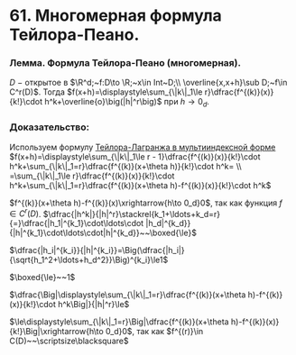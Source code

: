 # 61. Многомерная формула Тейлора-Пеано.

### Лемма. Формула Тейлора-Пеано (многомерная).
$D~-~$открытое в $\R^d;~f:D\to \R;~x\in Int~D;\\
\overline{x,x+h}\sub D;~f\in C^r(D)$.
Тогда $f(x+h)=\displaystyle\sum_{\|k\|_1\le r}\dfrac{f^{(k)}(x)}{k!}\cdot h^k+\overline{o}\big(|h|^r\big)$ при $h\to0_d$.

### Доказательство:
Используем формулу [Тейлора-Лагранжа в мультииндексной форме](sem2/notes/analysis/exam/60.md)
$f(x+h)=\displaystyle\sum_{\|k\|_1\le r - 1}\dfrac{f^{(k)}(x)}{k!}\cdot h^k+\sum_{\|k\|_1=r}\dfrac{f^{(k)}(x+\theta h)}{k!}\cdot h^k=
\\
=\sum_{\|k\|_1\le r}\dfrac{f^{(k)}(x)}{k!}\cdot h^k+\sum_{\|k\|_1=r}\dfrac{f^{(k)}(x+\theta h)-f^{(k)}(x)}{k!}\cdot h^k$

$f^{(k)}(x+\theta h)-f^{(k)}(x)\xrightarrow{h\to 0_d}0$, так как функция $f\in C^r(D)$.
$\dfrac{|h^k|}{|h|^r}\stackrel{k_1+\ldots+k_d=r}{=}\dfrac{|h_1|^{k_1}\cdot\ldots\cdot |h_d|^{k_d}}{|h|^{k_1}\cdot\ldots\cdot|h|^{k_d}}~~\boxed{\le}$

$\dfrac{|h_i|^{k_i}}{|h|^{k_i}}=\Big(\dfrac{|h_i|}{\sqrt{h_1^2+\ldots+h_d^2}}\Big)^{k_i}\le1$

$\boxed{\le}~~1$

$\dfrac{\Big|\displaystyle\sum_{\|k\|_1=r}\dfrac{f^{(k)}(x+\theta h)-f^{(k)}(x)}{k!}\cdot h^k\Big|}{|h|^r}\le$

$\le\displaystyle\sum_{\|k\|_1=r}\Big|\dfrac{f^{(k)}(x+\theta h)-f^{(k)}(x)}{k!}\Big|\xrightarrow{h\to 0_d}0$, так как $f^{(r)}\in C(D)~~\scriptsize\blacksquare$